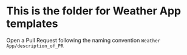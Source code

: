 # This is the folder for Weather App templates

Open a Pull Request following the naming convention `Weather App/description_of_PR`

